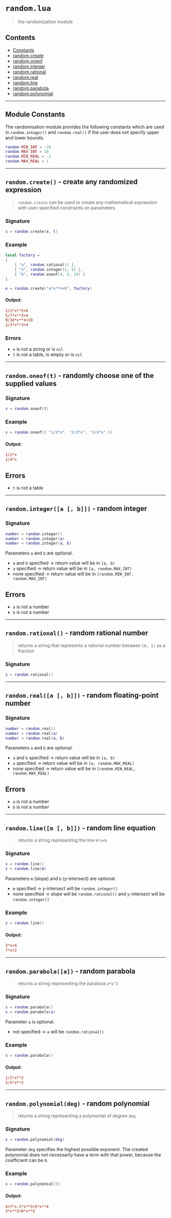 # `random.lua`

> the randomization module

## Contents

- [Constants]()
- [random.create]()
- [random.oneof]()
- [random.integer]()
- [random.rational]()
- [random.real]()
- [random.line]()
- [random.parabola]()
- [random.polynomial]()

---

## Module Constants

The randomisation module provides the following constants which are used in `random.integer()` and `random.real()` if the user does not specify upper and lower bounds.

```lua
random.MIN_INT = -10
random.MAX_INT = 10
random.MIN_REAL = -1
random.MAX_REAL = 1
```

---

## `random.create()` - create any randomized expression

> `random.create` can be used to create any mathematical expression with user-specified constraints on parameters.

### Signature

```lua
s = random.create(e, t)
```

### Example

```lua
local factory =
{
    { "a", random.rational() },
    { "n", random.integer(2, 5) },
    { "b", random.oneof(4, 6, 10) }
}

e = random.create("a*x**n+b", factory)
```

#### Output:

```ini
1/2*x**2+6
5/7*x**3+4
9/10*x**4+10
2/3*x**3+4
```

### Errors

- `e` is not a string or is `nil`
- `t` is not a table, is empty or is `nil`

---

## `random.oneof(t)` - randomly choose one of the supplied values

### Signature

```lua
v = random.oneof(t)
```

### Example

```lua
v = random.oneof({ "1/2*x", "2/3*x", "1/4*x" })
```

#### Output:

```ini
1/2*x
1/4*x
```

## Errors

- `t` is not a table

---

## `random.integer([a [, b]])` - random integer

### Signature

```lua
number = random.integer()
number = random.integer(a)
number = random.integer(a, b)
```

Parameters `a` and `b` are optional.

- `a` and `b` specified -> return value will be in `[a, b)`
- `a` specified -> return value will be in `[a, random.MAX_INT)`
- none specified -> return value will be in `[random.MIN_INT, random.MAX_INT)`

## Errors

- `a` is not a number
- `b` is not a number

---

## `random.rational()` - random rational number

> returns a string that represents a rational number between `[0, 1]` as a fraction

### Signature

```lua
s = random.rational()
```

---

## `random.real([a [, b]])` - random floating-point number

### Signature

```lua
number = random.real()
number = random.real(a)
number = random.real(a, b)
```

Parameters `a` and `b` are optional.

- `a` and `b` specified -> return value will be in `[a, b)`
- `a` specified -> return value will be in `[a, random.MAX_REAL)`
- none specified -> return value will be in `[random.MIN_REAL, random.MAX_REAL)`

## Errors

- `a` is not a number
- `b` is not a number

---

## `random.line([m [, b]])` - random line equation

> returns a string representing the line `m*x+b`

### Signature

```lua
s = random.line()
s = random.line(m)
```

Parameters `m` (slope) and `b` (y-intersect) are optional.

- `m` specified -> y-intersect will be `random.integer()`
- none specified -> slope will be `random.rational()` and `y`-intersect will be `random.integer()`

### Example

```lua
s = random.line()
```

#### Output:

```ini
3*x+4
7*x+2
```

---

## `random.parabola([a])` - random parabola

> returns a string representing the parabola `a*x^2`

### Signature

```lua
s = random.parabola()
s = random.parabola(a)
```

Parameter `a` is optional.

- not specified -> `a` will be `random.rational()`

### Example

```lua
s = random.parabola()
```

#### Output:

```ini
1/2*x**2
3/5*x**2
```

---

## `random.polynomial(deg)` - random polynomial

> returns a string representing a polynomial of degree `deg`

### Signature

```lua
s = random.polynomial(deg)
```

Parameter `deg` specifies the highest possible exponent. The created polynomial does not necessarily have a term with that power, because the coefficient can be `0`.

### Example

```lua
s = random.polynomial(5)
```

#### Output:

```ini
4+7*x-2*x**3+5*x**4
3*x**2+8*x**5
```